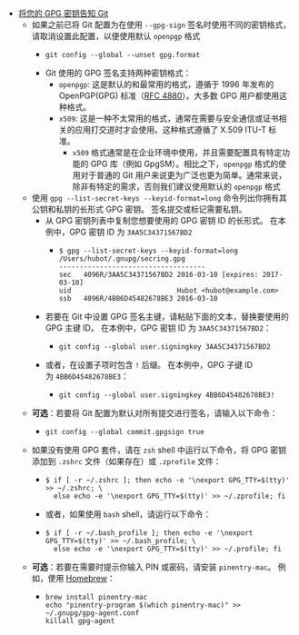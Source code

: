 - [将您的 GPG 密钥告知 Git](https://docs.github.com/zh/authentication/managing-commit-signature-verification/telling-git-about-your-signing-key#telling-git-about-your-gpg-key)
	- 如果之前已将 Git 配置为在使用 `--gpg-sign` 签名时使用不同的密钥格式，请取消设置此配置，以便使用默认 `openpgp` 格式
		- ```
		  git config --global --unset gpg.format
		  ```
		- Git 使用的 GPG 签名支持两种密钥格式：
			- `openpgp`: 这是默认的和最常用的格式，遵循于 1996 年发布的 OpenPGP(GPG) 标准（[RFC 4880](https://tools.ietf.org/html/rfc4880)）。大多数 GPG 用户都使用这种格式。
			- `x509`: 这是一种不太常用的格式，通常在需要与安全通信或证书相关的应用打交道时才会使用。这种格式遵循了 X.509 ITU-T 标准。
				- `x509` 格式通常是在企业环境中使用，并且需要配置具有特定功能的 GPG 库（例如 GpgSM）。相比之下，`openpgp` 格式的使用对于普通的 Git 用户来说更为广泛也更为简单。通常来说，除非有特定的需求，否则我们建议使用默认的 `openpgp` 格式
	- 使用 `gpg --list-secret-keys --keyid-format=long` 命令列出你拥有其公钥和私钥的长形式 GPG 密钥。 签名提交或标记需要私钥。
		- 从 GPG 密钥列表中复制您想要使用的 GPG 密钥 ID 的长形式。 在本例中，GPG 密钥 ID 为 `3AA5C34371567BD2`
			- ```
			  $ gpg --list-secret-keys --keyid-format=long
			  /Users/hubot/.gnupg/secring.gpg
			  ------------------------------------
			  sec   4096R/3AA5C34371567BD2 2016-03-10 [expires: 2017-03-10]
			  uid                          Hubot <hubot@example.com>
			  ssb   4096R/4BB6D45482678BE3 2016-03-10
			  ```
		- 若要在 Git 中设置 GPG 签名主键，请粘贴下面的文本，替换要使用的 GPG 主键 ID。 在本例中，GPG 密钥 ID 为 `3AA5C34371567BD2`：
			- ```
			  git config --global user.signingkey 3AA5C34371567BD2
			  ```
		- 或者，在设置子项时包含 `!` 后缀。 在本例中，GPG 子键 ID 为 `4BB6D45482678BE3`：
			- ```
			  git config --global user.signingkey 4BB6D45482678BE3!
			  ```
	- **可选**：若要将 Git 配置为默认对所有提交进行签名，请输入以下命令：
		- ```
		  git config --global commit.gpgsign true
		  ```
	- 如果没有使用 GPG 套件，请在 `zsh` shell 中运行以下命令，将 GPG 密钥添加到 `.zshrc` 文件（如果存在）或 `.zprofile` 文件：
		- ```
		  $ if [ -r ~/.zshrc ]; then echo -e '\nexport GPG_TTY=$(tty)' >> ~/.zshrc; \
		    else echo -e '\nexport GPG_TTY=$(tty)' >> ~/.zprofile; fi
		  ```
		- 或者，如果使用 `bash` shell，请运行以下命令：
		- ```
		  $ if [ -r ~/.bash_profile ]; then echo -e '\nexport GPG_TTY=$(tty)' >> ~/.bash_profile; \
		    else echo -e '\nexport GPG_TTY=$(tty)' >> ~/.profile; fi
		  ```
	- **可选**：若要在需要时提示你输入 PIN 或密码，请安装 `pinentry-mac`。 例如，使用 [Homebrew](https://brew.sh/)：
		- ```
		  brew install pinentry-mac
		  echo "pinentry-program $(which pinentry-mac)" >> ~/.gnupg/gpg-agent.conf
		  killall gpg-agent
		  ```